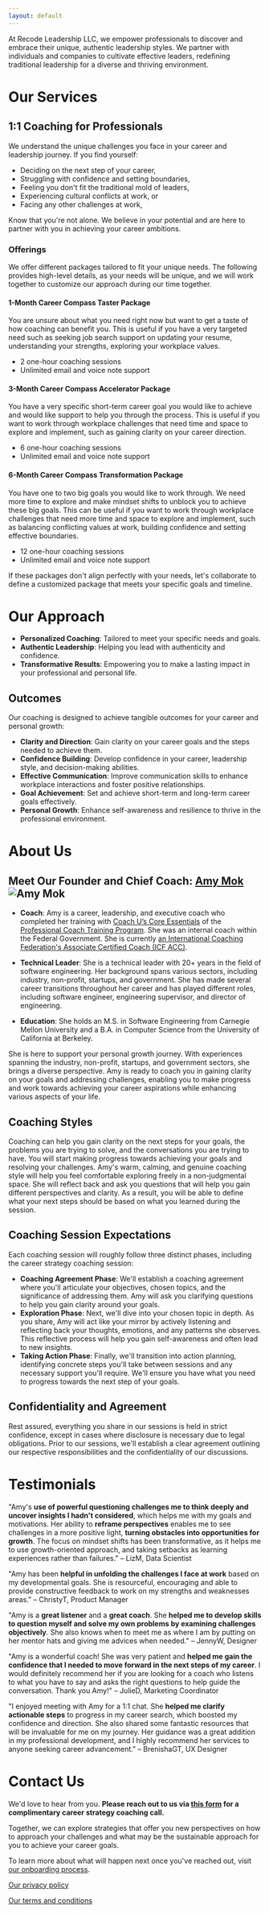 ```yaml
---
layout: default
---
```


At Recode Leadership LLC, we empower professionals to discover and embrace their unique, authentic leadership styles. We partner with individuals and companies to cultivate effective leaders, redefining traditional leadership for a diverse and thriving environment.

# Our Services

## 1:1 Coaching for Professionals

We understand the unique challenges you face in your career and leadership journey. If you find yourself:

- Deciding on the next step of your career,
- Struggling with confidence and setting boundaries,
- Feeling you don't fit the traditional mold of leaders,
- Experiencing cultural conflicts at work, or
- Facing any other challenges at work,

Know that you're not alone. We believe in your potential and are here to partner with you in achieving your career ambitions.

### Offerings
We offer different packages tailored to fit your unique needs. The following provides high-level details, as your needs will be unique, and we will work together to customize our approach during our time together.

#### 1-Month Career Compass Taster Package
You are unsure about what you need right now but want to get a taste of how coaching can benefit you.  This is useful if you have a very targeted need such as seeking job search support on updating your resume, understanding your strengths, exploring your workplace values.

- 2 one-hour coaching sessions
- Unlimited email and voice note support

#### 3-Month Career Compass Accelerator Package
You have a very specific short-term career goal you would like to achieve and would like support to help you through the process.  This is useful if you want to work through workplace challenges that need time and space to explore and implement, such as gaining clarity on your career direction.

- 6 one-hour coaching sessions
- Unlimited email and voice note support

#### 6-Month Career Compass Transformation Package
You have one to two big goals you would like to work through. We need more time to explore and make mindset shifts to unblock you to achieve these big goals.  This can be useful if you want to work through workplace challenges that need more time and space to explore and implement, such as balancing conflicting values at work, building confidence and setting effective boundaries.

- 12 one-hour coaching sessions
- Unlimited email and voice note support

If these packages don't align perfectly with your needs, let's collaborate to define a customized package that meets your specific goals and timeline.

# Our Approach
- **Personalized Coaching**: Tailored to meet your specific needs and goals.
- **Authentic Leadership**: Helping you lead with authenticity and confidence.
- **Transformative Results**: Empowering you to make a lasting impact in your professional and personal life.

## Outcomes
Our coaching is designed to achieve tangible outcomes for your career and personal growth:

- **Clarity and Direction**: Gain clarity on your career goals and the steps needed to achieve them.
- **Confidence Building**: Develop confidence in your career, leadership style, and decision-making abilities.
- **Effective Communication**: Improve communication skills to enhance workplace interactions and foster positive relationships.
- **Goal Achievement**: Set and achieve short-term and long-term career goals effectively.
- **Personal Growth**: Enhance self-awareness and resilience to thrive in the professional environment.

# About Us

## Meet Our Founder and Chief Coach: [Amy Mok](https://www.linkedin.com/in/amymok/) ![Amy Mok](/assets/amymok.jpeg)

- **Coach**: Amy is a career, leadership, and executive coach who completed her training with [Coach U’s Core Essentials](https://www.coachu.com/BecomeaCoach/ProfessionalCoachTrainingProgram/Phase1CoreEssentials/) of the [Professional Coach Training Program](https://www.coachu.com/BecomeaCoach/ProfessionalCoachTrainingProgram/). She was an internal coach within the Federal Government.  She is currently [an International Coaching Federation's Associate Certified Coach (ICF ACC)](https://www.credly.com/badges/2b0ed60c-aa6b-4e78-b2d2-bd70b4184dea/public_url).

- **Technical Leader**: She is a technical leader with 20+ years in the field of software engineering. Her background spans various sectors, including industry, non-profit, startups, and government. She has made several career transitions throughout her career and has played different roles, including software engineer, engineering supervisor, and director of engineering.

- **Education**: She holds an M.S. in Software Engineering from Carnegie Mellon University and a B.A. in Computer Science from the University of California at Berkeley.

She is here to support your personal growth journey. With experiences spanning the industry, non-profit, startups, and government sectors, she brings a diverse perspective. Amy is ready to coach you in gaining clarity on your goals and addressing challenges, enabling you to make progress and work towards achieving your career aspirations while enhancing various aspects of your life.

## Coaching Styles
Coaching can help you gain clarity on the next steps for your goals, the problems you are trying to solve, and the conversations you are trying to have. You will start making progress towards achieving your goals and resolving your challenges. Amy's warm, calming, and genuine coaching style will help you feel comfortable exploring freely in a non-judgmental space. She will reflect back and ask you questions that will help you gain different perspectives and clarity. As a result, you will be able to define what your next steps should be based on what you learned during the session.

## Coaching Session Expectations
Each coaching session will roughly follow three distinct phases, including the career strategy coaching session:

- **Coaching Agreement Phase**: We'll establish a coaching agreement where you'll articulate your objectives, chosen topics, and the significance of addressing them. Amy will ask you clarifying questions to help you gain clarity around your goals.
- **Exploration Phase**: Next, we'll dive into your chosen topic in depth. As you share, Amy will act like your mirror by actively listening and reflecting back your thoughts, emotions, and any patterns she observes. This reflective process will help you gain self-awareness and often lead to new insights.
- **Taking Action Phase**: Finally, we'll transition into action planning, identifying concrete steps you'll take between sessions and any necessary support you'll require. We'll ensure you have what you need to progress towards the next step of your goals.

## Confidentiality and Agreement
Rest assured, everything you share in our sessions is held in strict confidence, except in cases where disclosure is necessary due to legal obligations. Prior to our sessions, we'll establish a clear agreement outlining our respective responsibilities and the confidentiality of our discussions.

# Testimonials
"Amy's **use of powerful questioning challenges me to think deeply and uncover insights I hadn't considered**, which helps me with my goals and motivations. Her ability to **reframe perspectives** enables me to see challenges in a more positive light, **turning obstacles into opportunities for growth**. The focus on mindset shifts has been transformative, as it helps me to use growth-oriented approach, and taking setbacks as learning experiences rather than failures." – LizM, Data Scientist

"Amy has been **helpful in unfolding the challenges I face at work** based on my developmental goals. She is resourceful, encouraging and able to provide constructive feedback to work on my strengths and weaknesses areas." – ChristyT, Product Manager

"Amy is a **great listener** and a **great coach**. She **helped me to develop skills to question myself and solve my own problems by examining challenges objectively**. She also knows when to meet me as where I am by putting on her mentor hats and giving me advices when needed." – JennyW, Designer

"Amy is a wonderful coach! She was very patient and **helped me gain the confidence that I needed to move forward in the next steps of my career**. I would definitely recommend her if you are looking for a coach who listens to what you have to say and asks the right questions to help guide the conversation. Thank you Amy!" – JulieD, Marketing Coordinator

"I enjoyed meeting with Amy for a 1:1 chat. She **helped me clarify actionable steps** to progress in my career search, which boosted my confidence and direction. She also shared some fantastic resources that will be invaluable for me on my journey. Her guidance was a great addition in my professional development, and I highly recommend her services to anyone seeking career advancement." – BrenishaGT, UX Designer

# Contact Us
We'd love to hear from you. **Please reach out to us via [this form](https://forms.gle/Mb3ngWVDmRrAj8ueA) for a complimentary career strategy coaching call.**

Together, we can explore strategies that offer you new perspectives on how to approach your challenges and what may be the sustainable approach for you to achieve your career goals.

To learn more about what will happen next once you've reached out, visit [our onboarding process](./onboarding-process.html).

[Our privacy policy](./privacy-policy.html)

[Our terms and conditions](./terms-and-conditions.html)
